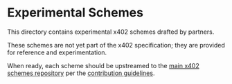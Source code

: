 # Experimental Schemes

This directory contains experimental x402 schemes drafted by partners.

These schemes are not yet part of the x402 specification; they are provided for reference and experimentation.

When ready, each scheme should be upstreamed to the [main x402 schemes repository](https://github.com/coinbase/x402/tree/main/specs/schemes) per the [contribution guidelines](https://github.com/coinbase/x402/blob/main/CONTRIBUTING.md#new-schemes).
